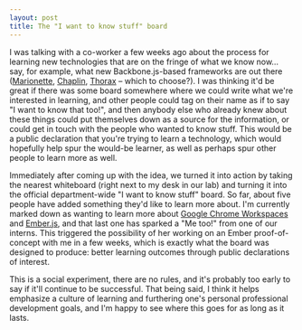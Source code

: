 ```yaml
---
layout: post
title: The "I want to know stuff" board
---
```


I was talking with a co-worker a few weeks ago about the process for learning
new technologies that are on the fringe of what we know now&hellip; say, for
example, what new Backbone.js-based frameworks are out there
([Marionette](http://marionettejs.com/), [Chaplin](http://chaplinjs.org/),
[Thorax](http://thoraxjs.org/) &ndash; which to choose?). I was thinking it'd be
great if there was some board somewhere where we could write what we're
interested in learning, and other people could tag on their name as if to say "I
want to know that too!", and then anybody else who already knew about these
things could put themselves down as a source for the information, or could get
in touch with the people who wanted to know stuff. This would be a public
declaration that you're trying to learn a technology, which would hopefully help
spur the would-be learner, as well as perhaps spur other people to learn more as
well.

Immediately after coming up with the idea, we turned it into action by taking
the nearest whiteboard (right next to my desk in our lab) and turning it into
the official department-wide "I want to know stuff" board. So far, about five
people have added something they'd like to learn more about. I'm currently
marked down as wanting to learn more about [Google Chrome
Workspaces](http://www.youtube.com/watch?v=kVSo4buDAEE) and
[Ember.js](http://emberjs.com/), and that last one has sparked a "Me too!" from
one of our interns. This triggered the possibility of her working on an Ember
proof-of-concept with me in a few weeks, which is exactly what the board was
designed to produce: better learning outcomes through public declarations of
interest.

This is a social experiment, there are no rules, and it's probably too early to
say if it'll continue to be successful. That being said, I think it helps
emphasize a culture of learning and furthering one's personal professional
development goals, and I'm happy to see where this goes for as long as it lasts.
